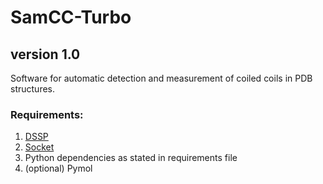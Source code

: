 # SamCC-Turbo
## version 1.0

Software for automatic detection and measurement of coiled coils in PDB structures.

### Requirements:
1. [DSSP](https://swift.cmbi.umcn.nl/gv/dssp/)
2. [Socket](http://coiledcoils.chm.bris.ac.uk/socket/)
3. Python dependencies as stated in requirements file
4. (optional) Pymol